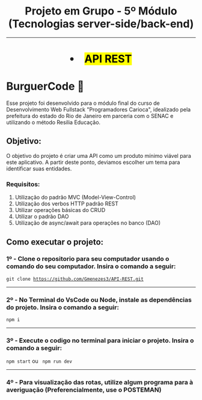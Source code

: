<h1 align=center>Projeto em Grupo - 5º Módulo (Tecnologias server-side/back-end)</h1>
<hr>
<h1 align=center><li><mark>API REST</mark></li></h1>




# BurguerCode 🍔

Esse projeto foi desenvolvido para o módulo final do curso de Desenvolvimento Web Fullstack "Programadores Carioca", idealizado pela prefeitura do estado do Rio de Janeiro em parceria com o SENAC e utilizando o método Resilia Educação.



<h2>Objetivo:</h2>
<p> O objetivo do projeto é criar uma API como um produto mínimo viável para este aplicativo. A partir deste ponto, deviamos escolher um tema para identificar suas entidades.

<h3>Requisitos:</h3>

<ol><li>Utilização do padrão MVC (Model-View-Control) </li>
<li>Utilização dos verbos HTTP padrão REST</li>
<li>Utilizar operações básicas do CRUD</li>
<li>Utilizar o padrão DAO</li>
<li>Utilização de async/await para operações no banco (DAO)</li>
</ol>

<h2>Como executar o projeto:</h2>

<h3>1º - Clone o repositorio para seu computador usando o comando do seu computador. Insira o comando a seguir:</h3>

<code>git clone https://github.com/Gmenezes3/API-REST.git</code>

<hr>

<h3>2º - No Terminal do VsCode ou Node, instale as dependências do projeto. Insira o comando a seguir:</h3>

<code>npm i</code>

<hr>

<h3>3º - Execute o codigo no terminal para iniciar o projeto. Insira o comando a seguir:</h3>

<code>npm start</code> ou <code> npm run dev</code>

<hr>

<h3>4º - Para visualização das rotas, utilize algum programa para à averiguação (Preferencialmente, use o <strong>POSTEMAN</strong>)
